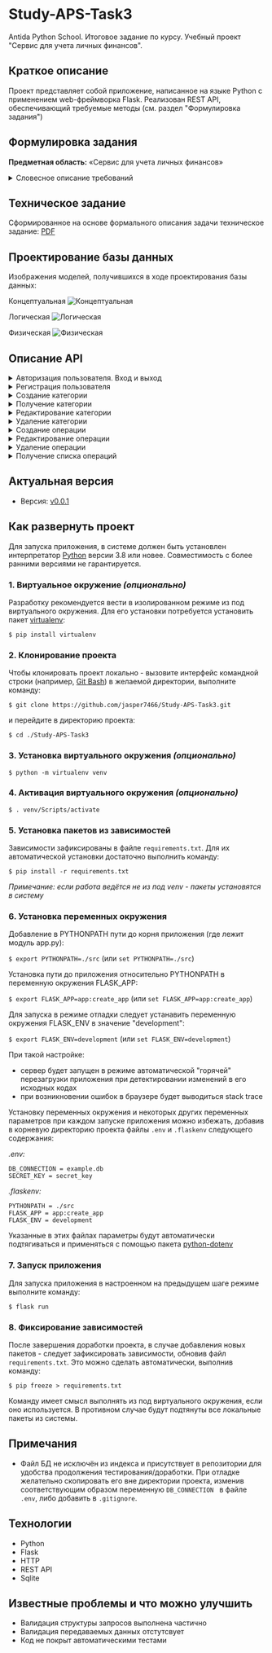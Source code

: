 # Study-APS-Task3
Antida Python School. Итоговое задание по курсу. Учебный проект "Сервис для учета личных финансов".

## Краткое описание

Проект представляет собой приложение, написанное на языке Python с применением web-фреймворка Flask.
Реализован REST API, обеспечивающий требуемые методы (см. раздел "Формулировка задания")

## Формулировка задания

**Предметная область:** «Сервис для учета личных финансов»

<details>
  <summary>Словесное описание требований</summary>
  
  1. Сайт представляет собой сервис для учета личных финансов. Пользователи сервиса фиксируют свои доходы и расходы, чтобы видеть отчеты по своим личным финансам.
  2. Для работы на сайте необходима регистрация, обязательные поля профиля — имя, фамилия, email, пароль. Для авторизации используется пара email и пароль.
  3. Зарегистрированный пользователь может:
  
- Добавлять операции доходов и расходов, а также редактировать и удалять добавленные операции
- Добавлять категории для операций, а также редактировать и удалять существующие категории
- Строить отчеты с разрезами по временному периоду и категории

  4. При добавлении операции пользователь передает следующие поля:
  
- Тип операции (доход/расход)
- Сумма
- Описание операции (не обязательно)
- Категория (не обязательно, у операции может быть 1 или 0 категорий)
- Дата и время (не обязательно, по умолчанию используется текущее время)

  5. При добавлении категории пользователь передает следующие поля:
  
- Название
- Родительская категория (не обязательно, если не указана, то создается категория верхнего уровня)

  6. Категории могут вкладываться друг в друга, образуя древовидную структуру. Например: категория «Еда» может содержать подкатегории «Продукты», «Рестораны», «Обеды».
  7. При построении отчета об операциях, пользователь может указать категорию и временной период, по которым строится отчет:

- Если указана категория, то учитываются операции из категории и всех ее подкатегорий, подкатегорий ее подкатегорий и так далее. Если категория не указано, то в отчет включаются все операции за период независимо от категории
- Варианты временных периодов: текущая неделя (с понедельника по воскресенье), предыдущая неделя, текущий месяц, предыдущий месяц, текущий квартал, предыдущий квартал, текущий год, предыдущий год, произвольный диапазон (указываются даты начала и конца диапазона), всё время

  8. Отчет об операциях содержит:
- Список операций, соответствующий указанным категории и временному периоду. Для каждой операции отдается дата, сумма, описание и категория (вместе со всеми родительскими категориями). Список отсортирован по дате и отдается с пагинацией
- Общую сумма для всех операций из списка
</details>

## Техническое задание
Сформированное на основе формального описания задачи техническое задание: [PDF](https://github.com/jasper7466/Study-APS-Task3/assets/Rev.1.1.pdf)

## Проектирование базы данных
Изображения моделей, получившихся в ходе проектирования базы данных:

Концептуальная
![Концептуальная](https://github.com/jasper7466/Study-APS-Task3/assets/%D0%9A%D0%BE%D0%BD%D1%86%D0%B5%D0%BF%D1%82%D1%83%D0%B0%D0%BB%D1%8C%D0%BD%D0%B0%D1%8F%20%D0%BC%D0%BE%D0%B4%D0%B5%D0%BB%D1%8C.png)

Логическая
![Логическая](https://github.com/jasper7466/Study-APS-Task3/assets/%D0%9B%D0%BE%D0%B3%D0%B8%D1%87%D0%B5%D1%81%D0%BA%D0%B0%D1%8F%20%D0%BC%D0%BE%D0%B4%D0%B5%D0%BB%D1%8C.png)

Физическая
![Физическая](https://github.com/jasper7466/Study-APS-Task3/assets/%D0%A4%D0%B8%D0%B7%D0%B8%D1%86%D0%B5%D1%81%D0%BA%D0%B0%D1%8F%20%D0%BC%D0%BE%D0%B4%D0%B5%D0%BB%D1%8C.png)

## Описание API

<details>
  <summary>Авторизация пользователя. Вход и выход</summary>
  
  ```javascript
  POST /auth/login
  ```
  ```javascript
  Request:
  {
    "email": str,
    "password": str
  }
  ```
  ```javascript
  POST /auth/logout
  ```
</details>

<details>
  <summary>Регистрация пользователя</summary>
  
  ```javascript
  POST /register
  ```
  ```javascript
  Request:
  {
    "email": str,
    "password": str,
    "first_name": str,
    "last_name": str
  }
  Response:
  {
    "id": int,
    "email": str,
    "first_name": str,
    "last_name": str
  }
  ```
</details>

<details>
    <summary>Создание категории</summary>
  Метод доступен только авторизованным пользователям.
  
  ```javascript
  POST /category
  ```
  ```javascript
  Request:
  {
    "name": str,
    "parent_id": int?
  }
  Response:
  {
    "id": int,
    "name": str,
    "parent_id": int?
  }
  ```
</details>

<details>
  <summary>Получение категории</summary>
  Метод доступен только авторизованным пользователям. Поиск производится по уникальному (в рамках дерева данного пользователя) имени категории.
  
  ```javascript
  GET /category
  ```
  ```javascript
  Request:
  {
    "name": str,
  }
  Response:
  {
    "id": int,
    "name": str,
    "parent_id": int?
  }
  ```
</details>

<details>
  <summary>Редактирование категории</summary>
  Метод доступен только авторизованным пользователям. Пользователь может редактировать только созданные им категории.
  
  ```javascript
  PATCH /category/<id>
  ```
  ```javascript
  Request:
  {
    "name": str?,
    "parent_id": int?
  }
  Response:
  {
    "id": int,
    "name": str,
    "parent_id": int?
  }
  ```
</details>

<details>
  <summary>Удаление категории</summary>
  Метод доступен только авторизованным пользователям. Пользователь может удалять только созданные им категории.
  
  ```javascript
  DELETE /category/<id>
  ```
</details>

<details>
  <summary>Создание операции</summary>
  Доступно только авторизованным пользователям. Поле type указывает на тип операции - true для операции прихода, false для операци расхода.
  
  ```javascript
  POST /transactions
  ```
  
  ```javascript
  Request:
  {
    "type": bool,
    "amount": str,
    "description": str?,
    "category_id": int?,
    "date": int?
  }
  Responce:
  {
    "id": int,
    "type": bool,
    "amount": str,
    "description": str?,
    "category_id": int?,
    "date": int
  }
  ```
</details>

<details>
  <summary>Редактирование операции</summary>
  Доступно только авторизованным пользователям. Метод доступен только для операций, которые созданы пользователем,
выполняющим запрос. Редактирование происходит по id операции.
  
  ```javascript
  PATCH /transactions/<id>
  ```
  
  ```javascript
  Request:
  {
    "type": bool?,
    "amount": str?,
    "description": str?,
    "category_id": int?,
    "date": int?
  }
  Responce:
  {
    "id": int,
    "type": bool,
    "amount": str,
    "description": str?,
    "category_id": int?,
    "date": int
  }
  ```
</details>

<details>
  <summary>Удаление операции</summary>
  Удаляются лишь те операции, которые созданы авторизованным пользователем. Удаление происходит по id операции.
  
  ```javascript
  DELETE /transactions/<id>
  ```
</details>

<details>
  <summary>Получение списка операций</summary>
  Пользователь может получить только собственные операции. Список можно фильтровать с помощью query string параметров, все параметры необязательные.
  
  Список выводится с использованием пагинации. Параметры page_size и page отвечают за регулировку пагинации: page - отображает текущую страницу, page_size - регулирует количество операций на странице.
  
  Параметры from, to, period отвечают за фильтрацию по времени: from - дата в виде timestamp, отфильтровывает те записи, дата которых превышает заданную, to - дата в виде timestamp, отфильтровывает те записи, дата которых не превышает заданную, period - фильтрация по одному из предустановленных периодов. Если передан параметр period, from и to игнорируются.
  
  Список предустановленных периодов:
  
- week – текущая неделя с понедельника по воскресенье
- last_week – предыдущая неделя с понедельника по воскресенье
- month – текущий месяц
- last_month – предыдущий месяц
- quarter – текущий квартал
- last_quarter – предыдущий квартал
- year – текущий год
- last_year – предыдущий год
  
  ```javascript
  GET /transactions
  ```
  ```javascript
  Query string:
    category_id: int?
    from: int?
    to: int?
    period: str?
    page_size: int?
    page: int?
  Response:
  {
    "operations": [
      {
        "id": int,
        "date": int,
        "type": bool,
        "description": str?,
        "amount": str,
        "categories": [
          {
            "id": int,
            "name": str
          }
        ]
      }
    ],
    "total": str,
    "total_items": int,
    "total_pages": int,
    "page_size": int,
    "page": int,
    "next_page": str?,
    "prev_page": str?
  }
  ```
</details>

## Актуальная версия

 - Версия: [v0.0.1](https://github.com/jasper7466/Study-APS-Task3/tree/v0.0.1)


## Как развернуть проект

Для запуска приложения, в системе должен быть установлен интерпретатор [Python](https://www.python.org/downloads/) версии 3.8 или новее. Совместимость с более ранними версиями не гарантируется.

### 1. Виртуальное окружение *(опционально)*
Разработку рекомендуется вести в изолированном режиме из под виртуального окружения. Для его установки потребуется установить пакет [virtualenv](https://pypi.org/project/virtualenv/):

`$ pip install virtualenv`

### 2. Клонирование проекта
Чтобы клонировать проект локально - вызовите интерфейс командной строки (например, [Git Bash](https://gitforwindows.org)) в желаемой директории, выполните команду:

`$ git clone https://github.com/jasper7466/Study-APS-Task3.git`

и перейдите в директорию проекта:

`$ cd ./Study-APS-Task3`

### 3. Установка виртуального окружения *(опционально)*

`$ python -m virtualenv venv`

### 4. Активация виртуального окружения *(опционально)*

`$ . venv/Scripts/activate`

### 5. Установка пакетов из зависимостей
Зависимости зафиксированы в файле `requirements.txt`. Для их автоматической установки достаточно выполнить команду:

`$ pip install -r requirements.txt`

*Примечание: если работа ведётся не из под venv - пакеты установятся в систему*

### 6. Установка переменных окружения
Добавление в PYTHONPATH пути до корня приложения (где лежит модуль app.py):

`$ export PYTHONPATH=./src` (или `set PYTHONPATH=./src`)

Установка пути до приложения относительно PYTHONPATH в переменную окружения FLASK_APP:

`$ export FLASK_APP=app:create_app` (или `set FLASK_APP=app:create_app`)

Для запуска в режиме отладки следует устанавить переменную окружения FLASK_ENV в значение "development":

`$ export FLASK_ENV=development` (или `set FLASK_ENV=development`)

При такой настройке:
- сервер будет запущен в режиме автоматической "горячей" перезагрузки приложения при детектировании изменений в его исходных кодах
- при возникновении ошибок в браузере будет выводиться stack trace

Установку переменных окружения и некоторых других переменных параметров при каждом запуске приложения можно избежать, добавив в корневую директорию проекта файлы `.env` и `.flaskenv` следующего содержания:

*.env:*
```
DB_CONNECTION = example.db
SECRET_KEY = secret_key
```

*.flaskenv:*
```
PYTHONPATH = ./src
FLASK_APP = app:create_app
FLASK_ENV = development
```

Указанные в этих файлах параметры будут автоматически подтягиваться и применяться с помощью пакета [python-dotenv](https://pypi.org/project/python-dotenv/)

### 7. Запуск приложения
Для запуска приложения в настроенном на предыдущем шаге режиме выполните команду:

`$ flask run`

### 8. Фиксирование зависимостей
После завершения доработки проекта, в случае добавления новых пакетов - следует зафиксировать зависимости, обновив файл `requirements.txt`. Это можно сделать автоматически, выполнив команду:

`$ pip freeze > requirements.txt`

Команду имеет смысл выполнять из под виртуального окружения, если оно используется. В противном случае будут подтянуты все локальные пакеты из системы.

## Примечания

- Файл БД не исключён из индекса и присутствует в репозитории для удобства продолжения тестирования/доработки. При отладке желательно скопировать его вне директории проекта, изменив соответствующим образом переменную `DB_CONNECTION ` в файле `.env`, либо добавить в `.gitignore`.

## Технологии

 - Python
 - Flask
 - HTTP
 - REST API
 - Sqlite

## Известные проблемы и что можно улучшить

- Валидация структуры запросов выполнена частично
- Валидация передаваемых данных отстутсвует
- Код не покрыт автоматическими тестами
